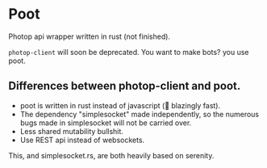 # Poot
Photop api wrapper written in rust (not finished).

`photop-client` will soon be deprecated. You want to make bots? you use poot.

## Differences between photop-client and poot.
- poot is written in rust instead of javascript (:rocket: blazingly fast).
- The dependency "simplesocket" made independently, so the numerous bugs made in simplesocket will not be carried over.
- Less shared mutability bullshit.
- Use REST api instead of websockets.

This, and simplesocket.rs, are both heavily based on serenity.